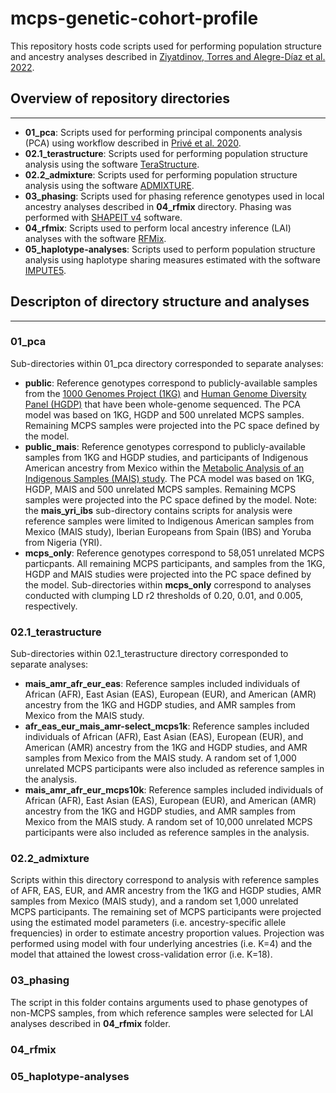 # mcps-genetic-cohort-profile

This repository hosts code scripts used for performing population structure and ancestry analyses described in [Ziyatdinov, Torres and Alegre-Díaz et al. 2022](https://doi.org/10.1101/2022.06.26.495014). 

## Overview of repository directories 
-----------------------------------------------------------------------------
- **01_pca**: Scripts used for performing principal components analysis (PCA) using workflow described in [Privé et al. 2020](https://doi.org/10.1093/bioinformatics/btaa520). 
- **02.1_terastructure**: Scripts used for performing population structure analysis using the software [TeraStructure](https://github.com/StoreyLab/terastructure). 
- **02.2_admixture**: Scripts used for performing population structure analysis using the software [ADMIXTURE](https://dalexander.github.io/admixture/). 
- **03_phasing**: Scripts used for phasing reference genotypes used in local ancestry analyses described in **04_rfmix** directory. Phasing was performed with [SHAPEIT v4](https://odelaneau.github.io/shapeit4/) software. 
- **04_rfmix**: Scripts used to perform local ancestry inference (LAI) analyses with the software [RFMix](https://sites.google.com/site/rfmixlocalancestryinference/). 
- **05_haplotype-analyses**: Scripts used to perform population structure analysis using haplotype sharing measures estimated with the software [IMPUTE5](https://jmarchini.org/software/#impute-5). 


 ## Descripton of directory structure and analyses 
 ---------------------------------------------------------------------------
 ### 01_pca 
 Sub-directories within 01_pca directory corresponded to separate analyses: 
 - **public**: Reference genotypes correspond to publicly-available samples from the [1000 Genomes Project (1KG)](http://ftp.1000genomes.ebi.ac.uk/vol1/ftp/data_collections/1000G_2504_high_coverage/working/20201028_3202_phased/) and [Human Genome Diversity Panel (HGDP)](https://doi.org/10.1126/science.aay5012) that have been whole-genome sequenced. The PCA model was based on 1KG, HGDP and 500 unrelated MCPS samples. Remaining MCPS samples were projected into the PC space defined by the model. 
  - **public_mais**: Reference genotypes correspond to publicly-available samples from 1KG and HGDP studies, and participants of Indigenous American ancestry from Mexico within the [Metabolic Analysis of an Indigenous Samples (MAIS) study](https://www.nature.com/articles/s41467-021-26188-w). The PCA model was based on 1KG, HGDP, MAIS and 500 unrelated MCPS samples. Remaining MCPS samples were projected into the PC space defined by the model. Note: the **mais_yri_ibs** sub-directory contains scripts for analysis were reference samples were limited to Indigenous American samples from Mexico (MAIS study), Iberian Europeans from Spain (IBS) and Yoruba from Nigeria (YRI).  
  - **mcps_only**: Reference genotypes correspond to 58,051 unrelated MCPS particpants. All remaining MCPS participants, and samples from the 1KG, HGDP and MAIS studies were projected into the PC space defined by the model. Sub-directories within **mcps_only** correspond to analyses conducted with clumping LD r2 thresholds of 0.20, 0.01, and 0.005, respectively.    
  
### 02.1_terastructure
Sub-directories within 02.1_terastructure directory corresponded to separate analyses: 
- **mais_amr_afr_eur_eas**: Reference samples included individuals of African (AFR), East Asian (EAS), European (EUR), and American (AMR) ancestry from the 1KG and HGDP studies, and AMR samples from Mexico from the MAIS study. 
- **afr_eas_eur_mais_amr-select_mcps1k**: Reference samples included individuals of African (AFR), East Asian (EAS), European (EUR), and American (AMR) ancestry from the 1KG and HGDP studies, and AMR samples from Mexico from the MAIS study. A random set of 1,000 unrelated MCPS participants were also included as reference samples in the analysis. 
- **mais_amr_afr_eur_mcps10k**: Reference samples included individuals of African (AFR), East Asian (EAS), European (EUR), and American (AMR) ancestry from the 1KG and HGDP studies, and AMR samples from Mexico from the MAIS study. A random set of 10,000 unrelated MCPS participants were also included as reference samples in the analysis. 

 ### 02.2_admixture
Scripts within this directory correspond to analysis with reference samples of AFR, EAS, EUR, and AMR ancestry from the 1KG and HGDP studies, AMR samples from Mexico (MAIS study), and a random set 1,000 unrelated MCPS participants. The remaining set of MCPS participants were projected using the estimated model parameters (i.e. ancestry-specific allele frequencies) in order to estimate ancestry proportion values. Projection was performed using model with four underlying ancestries (i.e. K=4) and the model that attained the lowest cross-validation error (i.e. K=18). 

 ### 03_phasing
 The script in this folder contains arguments used to phase genotypes of non-MCPS samples, from which reference samples were selected for LAI analyses described in **04_rfmix** folder. 
 
 ### 04_rfmix
 
 ### 05_haplotype-analyses
 
 
